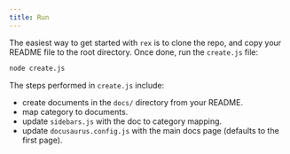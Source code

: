 ```yaml
---
title: Run 
--- 
```




The easiest way to get started with `rex` is to clone the repo, and copy your README file to the root directory.
Once done, run the `create.js` file:

```bash
node create.js
```

The steps performed in `create.js` include:

- create documents in the `docs/` directory from your README.
- map category to documents.
- update `sidebars.js` with the doc to category mapping.
- update `docusaurus.config.js` with the main docs page (defaults to the first page).

<!--
:::danger
Running `create.js` will replace all of the content in the `docs/` directory,
as well as blindly override the `sidebars.js` file.
:::

-->

 